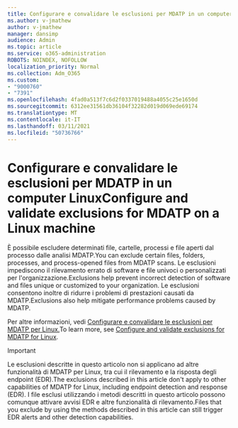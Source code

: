 ```yaml
---
title: Configurare e convalidare le esclusioni per MDATP in un computer Linux
ms.author: v-jmathew
author: v-jmathew
manager: dansimp
audience: Admin
ms.topic: article
ms.service: o365-administration
ROBOTS: NOINDEX, NOFOLLOW
localization_priority: Normal
ms.collection: Adm_O365
ms.custom:
- "9000760"
- "7391"
ms.openlocfilehash: 4fad0a513f7c6d2f0337019488a4055c25e1650d
ms.sourcegitcommit: 6312ee31561db36104f32282d019d069ede69174
ms.translationtype: MT
ms.contentlocale: it-IT
ms.lasthandoff: 03/11/2021
ms.locfileid: "50736766"
---
```

# <a name="configure-and-validate-exclusions-for-mdatp-on-a-linux-machine"></a><span data-ttu-id="58aa4-102">Configurare e convalidare le esclusioni per MDATP in un computer Linux</span><span class="sxs-lookup"><span data-stu-id="58aa4-102">Configure and validate exclusions for MDATP on a Linux machine</span></span>

<span data-ttu-id="58aa4-103">È possibile escludere determinati file, cartelle, processi e file aperti dal processo dalle analisi MDATP.</span><span class="sxs-lookup"><span data-stu-id="58aa4-103">You can exclude certain files, folders, processes, and process-opened files from MDATP scans.</span></span> <span data-ttu-id="58aa4-104">Le esclusioni impediscono il rilevamento errato di software e file univoci o personalizzati per l'organizzazione.</span><span class="sxs-lookup"><span data-stu-id="58aa4-104">Exclusions help prevent incorrect detection of software and files unique or customized to your organization.</span></span> <span data-ttu-id="58aa4-105">Le esclusioni consentono inoltre di ridurre i problemi di prestazioni causati da MDATP.</span><span class="sxs-lookup"><span data-stu-id="58aa4-105">Exclusions also help mitigate performance problems caused by MDATP.</span></span>

<span data-ttu-id="58aa4-106">Per altre informazioni, vedi [Configurare e convalidare le esclusioni per MDATP per Linux.](https://go.microsoft.com/fwlink/?linkid=2144517)</span><span class="sxs-lookup"><span data-stu-id="58aa4-106">To learn more, see [Configure and validate exclusions for MDATP for Linux](https://go.microsoft.com/fwlink/?linkid=2144517).</span></span>

> [!IMPORTANT]
> <span data-ttu-id="58aa4-107">Le esclusioni descritte in questo articolo non si applicano ad altre funzionalità di MDATP per Linux, tra cui il rilevamento e la risposta degli endpoint (EDR).</span><span class="sxs-lookup"><span data-stu-id="58aa4-107">The exclusions described in this article don't apply to other capabilities of MDATP for Linux, including endpoint detection and response (EDR).</span></span> <span data-ttu-id="58aa4-108">I file esclusi utilizzando i metodi descritti in questo articolo possono comunque attivare avvisi EDR e altre funzionalità di rilevamento.</span><span class="sxs-lookup"><span data-stu-id="58aa4-108">Files that you exclude by using the methods described in this article can still trigger EDR alerts and other detection capabilities.</span></span>
